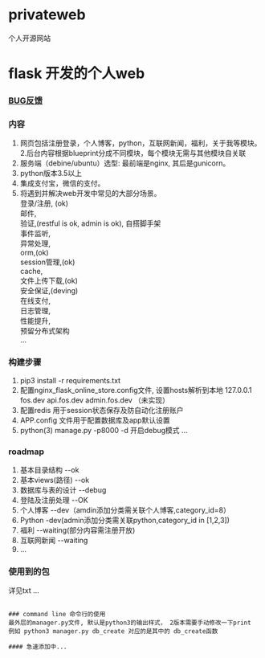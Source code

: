 # privateweb
个人开源网站
# flask 开发的个人web

### [BUG反馈](提交至bugdiff)

### 内容
1. 网页包括注册登录，个人博客，python，互联网新闻，福利，关于我等模块。
2.后台内容根据blueprint分成不同模块，每个模块无需与其他模块自关联
3. 服务端（debine/ubuntu）选型: 最前端是nginx, 其后是gunicorn。
4. python版本3.5以上
5. 集成支付宝，微信的支付。
6. 将遇到并解决web开发中常见的大部分场景。  
   登录/注册, (ok)  
   邮件,  
   验证,(restful is ok, admin is ok), 自搭脚手架  
   事件监听,  
   异常处理,  
   orm,(ok)  
   session管理,(ok)  
   cache,  
   文件上传下载,(ok)  
   安全保证,(deving)  
   在线支付,  
   日志管理,  
   性能提升,  
   预留分布式架构  
   ...

### 构建步骤
1. pip3 install -r requirements.txt
2. 配置nginx_flask_online_store.config文件, 设置hosts解析到本地 127.0.0.1 fos.dev api.fos.dev admin.fos.dev （未实现）
3. 配置redis 用于session状态保存及防自动化注册账户
4. APP.config 文件用于配置数据库及app默认设置
5. python(3) manage.py -p8000 -d  开启debug模式
...

### roadmap
1. 基本目录结构 --ok
2. 基本views(路径) --ok
3. 数据库与表的设计 --debug
4. 登陆及注册处理 --OK
5. 个人博客 --dev（amdin添加分类需关联个人博客,category_id=8）  
6. Python   -dev(admin添加分类需关联python,category_id in [1,2,3])
7. 福利   --waiting(部分内容需注册开放)
8. 互联网新闻 --waiting
9. ...

### 使用到的包
详见txt
...

```

### command line 命令行的使用
最外层的manager.py文件, 默认是python3的输出样式， 2版本需要手动修改一下print  
例如 python3 manager.py db_create 对应的是其中的 db_create函数

#### 急速添加中...

